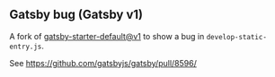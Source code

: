 ## Gatsby bug (Gatsby v1)

A fork of [gatsby-starter-default@v1](https://github.com/gatsbyjs/gatsby-starter-default/tree/v1) to show a bug in `develop-static-entry.js`.

See https://github.com/gatsbyjs/gatsby/pull/8596/
